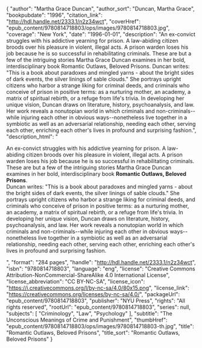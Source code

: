 {
  "author": "Martha Grace Duncan",
  "author_sort": "Duncan, Martha Grace",
  "bookpubdate": "1996",
  "citation_link": "http://hdl.handle.net/2333.1/n2z34wct",
  "coverHref": "epub_content/9780814718803/ops/images/9780814718803.jpg",
  "coverage": "New York",
  "date": "1996-01-01",
  "description": "An ex-convict struggles with his addictive yearning for prison. A law-abiding citizen broods over his pleasure in violent, illegal acts. A prison warden loses his job because he is so successful in rehabilitating criminals. These are but a few of the intriguing stories Martha Grace Duncan examines in her bold, interdisciplinary book Romantic Outlaws, Beloved Prisons. Duncan writes: \"This is a book about paradoxes and mingled yarns - about the bright sides of dark events, the silver linings of sable clouds.\"  She portrays upright citizens who harbor a strange liking for criminal deeds, and criminals who conceive of prison in positive terms: as a nurturing mother, an academy, a matrix of spiritual rebirth, or a refuge from life's trivia. In developing her unique vision, Duncan draws on literature, history, psychoanalysis, and law. Her work reveals a nonutopian world in which criminals and non-criminals--while injuring each other in obvious ways--nonetheless live together in a symbiotic as well as an adversarial relationship, needing each other, serving each other, enriching each other's lives in profound and surprising fashion.",
  "description_html": "<p>An ex-convict struggles with his addictive yearning for prison. A law-abiding citizen broods over his pleasure in violent, illegal acts. A prison warden loses his job because he is so successful in rehabilitating criminals. These are but a few of the intriguing stories Martha Grace Duncan examines in her bold, interdisciplinary book <b>Romantic Outlaws, Beloved Prisons</b>.<br> Duncan writes: \"This is a book about paradoxes and mingled yarns - about the bright sides of dark events, the silver linings of sable clouds.\"  She portrays upright citizens who harbor a strange liking for criminal deeds, and criminals who conceive of prison in positive terms: as a nurturing mother, an academy, a matrix of spiritual rebirth, or a refuge from life's trivia. In developing her unique vision, Duncan draws on literature, history, psychoanalysis, and law. Her work reveals a nonutopian world in which criminals and non-criminals--while injuring each other in obvious ways--nonetheless live together in a symbiotic as well as an adversarial relationship, needing each other, serving each other, enriching each other's lives in profound and surprising fashion.</p>",
  "format": "284 pages",
  "handle": "http://hdl.handle.net/2333.1/n2z34wct",
  "isbn": "9780814718803",
  "language": "eng",
  "license": "Creative Commons Attribution-NonCommercial-ShareAlike 4.0 International License",
  "license_abbreviation": "CC BY-NC-SA",
  "license_icon": "https://i.creativecommons.org/l/by-nc-sa/4.0/80x15.png",
  "license_link": "https://creativecommons.org/licenses/by-nc-sa/4.0/",
  "packageUrl": "epub_content/9780814718803",
  "publisher": "NYU Press",
  "rights": "All rights reserved",
  "rootUrl": "epub_content/9780814718803",
  "series": null,
  "subjects": [
    "Criminology",
    "Law",
    "Psychology"
  ],
  "subtitle": "The Unconscious Meanings of Crime and Punishment",
  "thumbHref": "epub_content/9780814718803/ops/images/9780814718803-th.jpg",
  "title": "Romantic Outlaws, Beloved Prisons",
  "title_sort": "Romantic Outlaws, Beloved Prisons"
}
